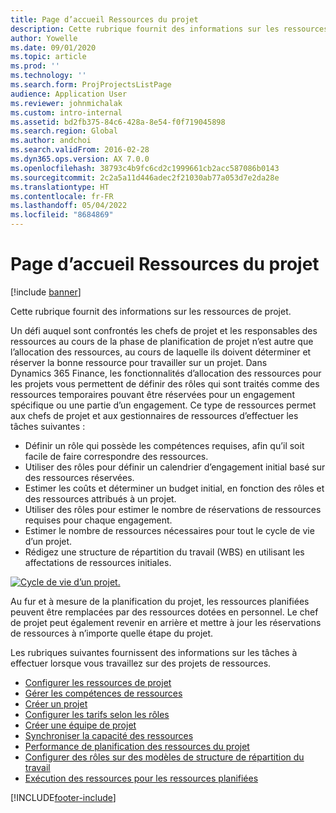 ```yaml
---
title: Page d’accueil Ressources du projet
description: Cette rubrique fournit des informations sur les ressources de projet.
author: Yowelle
ms.date: 09/01/2020
ms.topic: article
ms.prod: ''
ms.technology: ''
ms.search.form: ProjProjectsListPage
audience: Application User
ms.reviewer: johnmichalak
ms.custom: intro-internal
ms.assetid: bd2fb375-84c6-428a-8e54-f0f719045898
ms.search.region: Global
ms.author: andchoi
ms.search.validFrom: 2016-02-28
ms.dyn365.ops.version: AX 7.0.0
ms.openlocfilehash: 38793c4b9fc6cd2c1999661cb2acc587086b0143
ms.sourcegitcommit: 2c2a5a11d446adec2f21030ab77a053d7e2da28e
ms.translationtype: HT
ms.contentlocale: fr-FR
ms.lasthandoff: 05/04/2022
ms.locfileid: "8684869"
---
```

# <a name="project-resourcing-home-page"></a>Page d’accueil Ressources du projet

[!include [banner](../includes/banner.md)]

Cette rubrique fournit des informations sur les ressources de projet.

Un défi auquel sont confrontés les chefs de projet et les responsables des ressources au cours de la phase de planification de projet n’est autre que l’allocation des ressources, au cours de laquelle ils doivent déterminer et réserver la bonne ressource pour travailler sur un projet. Dans Dynamics 365 Finance, les fonctionnalités d’allocation des ressources pour les projets vous permettent de définir des rôles qui sont traités comme des ressources temporaires pouvant être réservées pour un engagement spécifique ou une partie d’un engagement. Ce type de ressources permet aux chefs de projet et aux gestionnaires de ressources d’effectuer les tâches suivantes :

- Définir un rôle qui possède les compétences requises, afin qu’il soit facile de faire correspondre des ressources.
- Utiliser des rôles pour définir un calendrier d’engagement initial basé sur des ressources réservées.
- Estimer les coûts et déterminer un budget initial, en fonction des rôles et des ressources attribués à un projet.
- Utiliser des rôles pour estimer le nombre de réservations de ressources requises pour chaque engagement.
- Estimer le nombre de ressources nécessaires pour tout le cycle de vie d’un projet.
- Rédigez une structure de répartition du travail (WBS) en utilisant les affectations de ressources initiales.

[![Cycle de vie d’un projet.](./media/projectresourcing02-1024x812.jpg)](./media/projectresourcing02.jpg)

Au fur et à mesure de la planification du projet, les ressources planifiées peuvent être remplacées par des ressources dotées en personnel. Le chef de projet peut également revenir en arrière et mettre à jour les réservations de ressources à n’importe quelle étape du projet.

Les rubriques suivantes fournissent des informations sur les tâches à effectuer lorsque vous travaillez sur des projets de ressources.

- [Configurer les ressources de projet](set-up-project-resources.md)
- [Gérer les compétences de ressources](manage-resource-competencies.md)
- [Créer un projet](create-new-project.md)
- [Configurer les tarifs selon les rôles](set-up-role-based-pricing.md)
- [Créer une équipe de projet](create-project-team.md)
- [Synchroniser la capacité des ressources](synchronize-resource-capacity.md)
- [Performance de planification des ressources du projet](project-scheduling-performance.md)
- [Configurer des rôles sur des modèles de structure de répartition du travail](set-up-roles-wbs-template.md)
- [Exécution des ressources pour les ressources planifiées](resource-fulfillment-planned-resources.md)


[!INCLUDE[footer-include](../includes/footer-banner.md)]